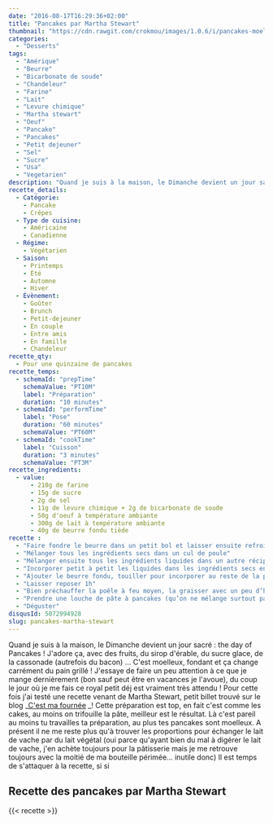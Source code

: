 ```yaml
---
date: "2016-08-17T16:29:36+02:00"
title: "Pancakes par Martha Stewart"
thumbnail: "https://cdn.rawgit.com/crokmou/images/1.0.6/i/pancakes-moelleux-crokmou-blog-culinaire.jpg"
categories:
  - "Desserts"
tags:
  - "Amérique"
  - "Beurre"
  - "Bicarbonate de soude"
  - "Chandeleur"
  - "Farine"
  - "Lait"
  - "Levure chimique"
  - "Martha stewart"
  - "Oeuf"
  - "Pancake"
  - "Pancakes"
  - "Petit dejeuner"
  - "Sel"
  - "Sucre"
  - "Usa"
  - "Vegetarien"
description: "Quand je suis à la maison, le Dimanche devient un jour sacré : the day of Pancakes ! J'adore ça, avec des fruits, du sirop d'érable, du sucre glace..."
recette_details:
  - Catégorie:
    - Pancake
    - Crêpes
  - Type de cuisine:
    - Américaine
    - Canadienne  
  - Régime:
    - Végétarien
  - Saison:
    - Printemps
    - Été
    - Automne
    - Hiver
  - Évènement:
    - Goûter
    - Brunch
    - Petit-dejeuner
    - En couple
    - Entre amis
    - En famille
    - Chandeleur
recette_qty:
  - Pour une quinzaine de pancakes
recette_temps:
  - schemaId: "prepTime"
    schemaValue: "PT10M"
    label: "Préparation"
    duration: "10 minutes"
  - schemaId: "performTime"
    label: "Pose"
    duration: "60 minutes"
    schemaValue: "PT60M"
  - schemaId: "cookTime"
    label: "Cuisson"
    duration: "3 minutes"
    schemaValue: "PT3M"
recette_ingredients:
  - value:
      - 210g de farine
      - 15g de sucre
      - 2g de sel
      - 11g de levure chimique + 2g de bicarbonate de soude
      - 50g d'oeuf à température ambiante
      - 300g de lait à température ambiante
      - 40g de beurre fondu tiède
recette :
  - "Faire fondre le beurre dans un petit bol et laisser ensuite refroidir un peu"
  - "Mélanger tous les ingrédients secs dans un cul de poule"
  - "Mélanger ensuite tous les ingrédients liquides dans un autre récipient"
  - "Incorporer petit à petit les liquides dans les ingrédients secs en mélangeant bien, mais pas trop non plus, souvenez vous, on ne travaille pas trop la pâte !"
  - "Ajouter le beurre fondu, touiller pour incorporer au reste de la pâte."
  - "Laisser reposer 1h"
  - "Bien préchauffer la poêle à feu moyen, la graisser avec un peu d’huile de cuisson."
  - "Prendre une louche de pâte à pancakes (qu’on ne mélange surtout pas avant) et la verser sur la poêle chaude. Dès que le pancake fait des bulles, le retourner et cuire 1 à 2 minutes l’autre face."
  - "Déguster"
disqusId: 5072994928
slug: pancakes-martha-stewart
---
```


Quand je suis à la maison, le Dimanche devient un jour sacré : the day of Pancakes ! J'adore ça, avec des fruits, du sirop d'érable, du sucre glace, de la cassonade (autrefois du bacon) ... C'est moelleux, fondant et ça change carrément du pain grillé ! J'essaye de faire un peu attention à ce que je mange dernièrement (bon sauf peut être en vacances je l'avoue), du coup le jour où je me fais ce royal petit déj est vraiment très attendu ! Pour cette fois j'ai testé une recette venant de Martha Stewart, petit billet trouvé sur le blog _[C'est ma fournée](http://www.cestmafournee.com/2014/09/the-old-fashioned-pancakes-by-martha.html#) _! Cette préparation est top, en fait c'est comme les cakes, au moins on trifouille la pâte, meilleur est le résultat. Là c'est pareil au moins tu travailles ta préparation, au plus tes pancakes sont moelleux. A présent il ne me reste plus qu'à trouver les proportions pour échanger le lait de vache par du lait végétal (oui parce qu'ayant bien du mal à digérer le lait de vache, j'en achète toujours pour la pâtisserie mais je me retrouve toujours avec la moitié de ma bouteille périmée... inutile donc) Il est temps de s'attaquer à la recette, si si

## **Recette des pancakes par Martha Stewart**

{{< recette >}}
